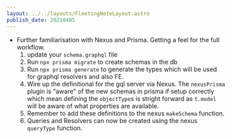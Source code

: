 ```yaml
---
layout: ../../layouts/FleetingNoteLayout.astro
publish_date: 20210405
---
```


- Further familiarisation with Nexus and Prisma. Getting a feel for the full workflow.
  1. update your `schema.graphql` file
  2. Run `npx prisma migrate` to create schemas in the db
  3. Run `npx prisma generate` to generate the types which will be used for graphql resolvers and also FE.
  4. Wire up the definitional for the gql server via Nexus. The `nexusPrisma` plugin is "aware" of the new schemas in prisma if setup correctly which mean defining the `objectType`s is stright forward as `t.model` will be aware of what properties are available.
  5. Remember to add these definitions to the nexus `makeSchema` function.
  6. Queries and Resolvers can now be created using the nexus `queryType` function.
